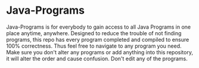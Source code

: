 # Java-Programs
Java-Programs is for everybody to gain access to all Java Programs in one place anytime, anywhere. 
Designed to reduce the trouble of not finding programs, this repo has every program completed and compiled to ensure 100% correctness. 
Thus feel free to navigate to any program you need.
Make sure you don't alter any programs or add anything into this repository, it will alter the order and cause confusion.
Don't edit any of the programs.
